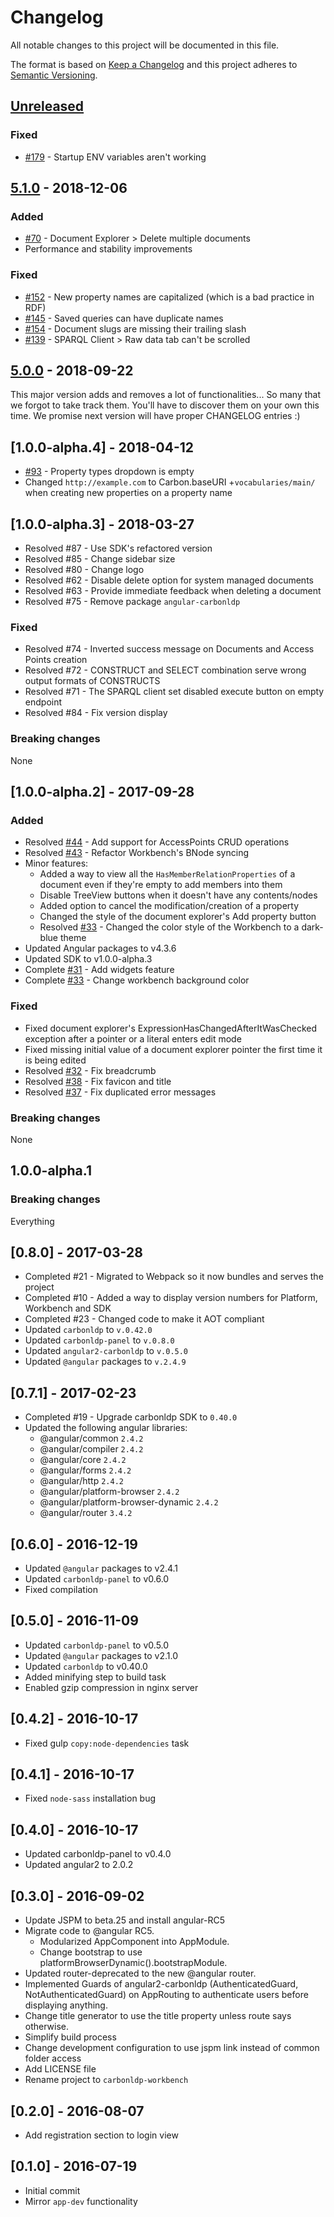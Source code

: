 # Changelog

All notable changes to this project will be documented in this file.

The format is based on [Keep a Changelog]
and this project adheres to [Semantic Versioning].

## [Unreleased]
<!--### Added-->

### Fixed

- [#179](https://github.com/CarbonLDP/carbonldp-workbench/issues/179) - Startup ENV variables aren't working

<!--### Breaking Changes -->

## [5.1.0] - 2018-12-06

### Added

- [#70](https://github.com/CarbonLDP/carbonldp-workbench/issues/70) - Document Explorer > Delete multiple documents
- Performance and stability improvements

### Fixed

- [#152](https://github.com/CarbonLDP/carbonldp-workbench/issues/152) - New property names are capitalized (which is a bad practice in RDF)
- [#145](https://github.com/CarbonLDP/carbonldp-workbench/issues/145) - Saved queries can have duplicate names
- [#154](https://github.com/CarbonLDP/carbonldp-workbench/issues/154) - Document slugs are missing their trailing slash
- [#139](https://github.com/CarbonLDP/carbonldp-workbench/issues/139) - SPARQL Client > Raw data tab can't be scrolled

## [5.0.0] - 2018-09-22

This major version adds and removes a lot of functionalities... So many that we forgot to take track them. You'll have to discover them
on your own this time. We promise next version will have proper CHANGELOG entries :)

## [1.0.0-alpha.4] - 2018-04-12

- [#93](https://github.com/CarbonLDP/carbonldp-workbench/issues/93) - Property types dropdown is empty
- Changed `http://example.com` to Carbon.baseURI +`vocabularies/main/` when creating new properties on a property name

## [1.0.0-alpha.3] - 2018-03-27

- Resolved #87 - Use SDK's refactored version
- Resolved #85 - Change sidebar size
- Resolved #80 - Change logo
- Resolved #62 - Disable delete option for system managed documents
- Resolved #63 - Provide immediate feedback when deleting a document
- Resolved #75 - Remove package `angular-carbonldp`

### Fixed

- Resolved #74 - Inverted success message on Documents and Access Points creation
- Resolved #72 - CONSTRUCT and SELECT combination serve wrong output formats of CONSTRUCTS
- Resolved #71 - The SPARQL client set disabled execute button on empty endpoint
- Resolved #84 - Fix version display

### Breaking changes

None

## [1.0.0-alpha.2] - 2017-09-28

### Added

- Resolved [#44](https://github.com/CarbonLDP/carbonldp-workbench/issues/) - Add support for AccessPoints CRUD operations
- Resolved [#43](https://github.com/CarbonLDP/carbonldp-workbench/issues/43) - Refactor Workbench's BNode syncing
- Minor features:
  - Added a way to view all the `HasMemberRelationProperties` of a document even if they're empty to add members into them
  - Disable TreeView buttons when it doesn't have any contents/nodes
  - Added option to cancel the modification/creation of a property
  - Changed the style of the document explorer's Add property button
  - Resolved [#33](https://github.com/CarbonLDP/carbonldp-workbench/issues/33) - Changed the color style of the Workbench to a dark-blue theme
- Updated Angular packages to v4.3.6
- Updated SDK to v1.0.0-alpha.3
- Complete [#31](https://github.com/CarbonLDP/carbonldp-workbench/issues/31) - Add widgets feature
- Complete [#33](https://github.com/CarbonLDP/carbonldp-workbench/issues/33) - Change workbench background color

### Fixed

- Fixed document explorer's ExpressionHasChangedAfterItWasChecked exception after a pointer or a literal enters edit mode
- Fixed missing initial value of a document explorer pointer the first time it is being edited
- Resolved [#32](https://github.com/CarbonLDP/carbonldp-workbench/issues/32) - Fix breadcrumb
- Resolved [#38](https://github.com/CarbonLDP/carbonldp-workbench/issues/38) - Fix favicon and title
- Resolved [#37](https://github.com/CarbonLDP/carbonldp-workbench/issues/37) - Fix duplicated error messages

### Breaking changes

None

## 1.0.0-alpha.1 

### Breaking changes

Everything

## [0.8.0] - 2017-03-28

- Completed #21 - Migrated to Webpack so it now bundles and serves the project
- Completed #10 - Added a way to display version numbers for Platform, Workbench and SDK 
- Completed #23 - Changed code to make it AOT compliant
- Updated `carbonldp` to `v.0.42.0`
- Updated `carbonldp-panel` to `v.0.8.0`
- Updated `angular2-carbonldp` to `v.0.5.0`
- Updated `@angular` packages to `v.2.4.9`

## [0.7.1] - 2017-02-23

- Completed #19 - Upgrade carbonldp SDK to `0.40.0`
- Updated the following angular libraries:
    - @angular/common `2.4.2`
    - @angular/compiler `2.4.2`
    - @angular/core `2.4.2`
    - @angular/forms `2.4.2`
    - @angular/http `2.4.2`
    - @angular/platform-browser `2.4.2`
    - @angular/platform-browser-dynamic `2.4.2`
    - @angular/router `3.4.2`

## [0.6.0] - 2016-12-19

- Updated `@angular` packages to v2.4.1
- Updated `carbonldp-panel` to v0.6.0
- Fixed compilation

## [0.5.0] - 2016-11-09

- Updated `carbonldp-panel` to v0.5.0
- Updated `@angular` packages to v2.1.0
- Updated `carbonldp` to v0.40.0
- Added minifying step to build task
- Enabled gzip compression in nginx server

## [0.4.2] - 2016-10-17

- Fixed gulp `copy:node-dependencies` task

## [0.4.1] - 2016-10-17

- Fixed `node-sass` installation bug

## [0.4.0] - 2016-10-17

- Updated carbonldp-panel to v0.4.0
- Updated angular2 to 2.0.2

## [0.3.0] - 2016-09-02

- Update JSPM to beta.25 and install angular-RC5
- Migrate code to @angular RC5.
    - Modularized AppComponent into AppModule.
    - Change bootstrap to use platformBrowserDynamic().bootstrapModule.
- Updated router-deprecated to the new @angular router.
- Implemented Guards of angular2-carbonldp (AuthenticatedGuard, NotAuthenticatedGuard) on AppRouting to authenticate users before displaying anything.
- Change title generator to use the title property unless route says otherwise.
- Simplify build process
- Change development configuration to use jspm link instead of common folder access
- Add LICENSE file
- Rename project to `carbonldp-workbench`

## [0.2.0] - 2016-08-07

- Add registration section to login view

## [0.1.0] - 2016-07-19

- Initial commit
- Mirror `app-dev` functionality

[Unreleased]: https://github.com/CarbonLDP/carbonldp-workbench/compare/v5.1.0...HEAD

[5.1.0]: https://github.com/CarbonLDP/carbonldp-workbench/compare/v5.0.0...v5.1.0
[5.0.0]: https://github.com/CarbonLDP/carbonldp-workbench/compare/v0.8.0...v5.0.0

[Keep a Changelog]: https://keepachangelog.com/en/1.0.0/
[Semantic Versioning]: https://semver.org/spec/v2.0.0.html
